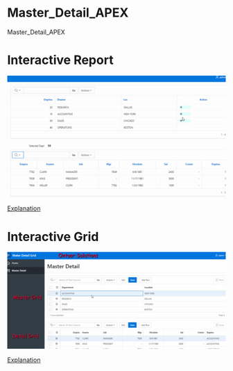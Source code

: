 # Master_Detail_APEX
Master_Detail_APEX

# Interactive Report

<img src="https://raw.githubusercontent.com/ashishtheapexian/Master_Detail_APEX/master/FINAL_PREVIEW.gif"/>

<a href="https://www.ashishsahay.com/2020/03/master-detail-report-in-apex.html"> Explanation </a>

# Interactive Grid

<img src="https://raw.githubusercontent.com/ashishtheapexian/Master_Detail_APEX/master/GRID_Preview.gif"/>

<a href="https://www.ashishsahay.com/2020/04/How-to-create-master-detail-with-interactive-grid-in-oracle-apex.html"> Explanation </a>

